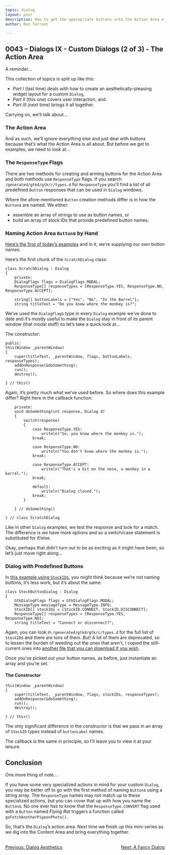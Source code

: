 ```yaml
---
topic: dialog
layout: post
description: How to get the appropriate buttons into the Action Area of a custom GTK Dialog - a D-language tutorial.
author: Ron Tarrant

---
```


## 0043 – Dialogs IX - Custom Dialogs (2 of 3) - The Action Area

A reminder...

This collection of topics is split up like this:

- *Part I* (last time) deals with how to create an aesthetically-pleasing widget layout for a custom `Dialog`,
- *Part II* (this one) covers user interaction, and
- *Part III* (next time) brings it all together.

Carrying on, we’ll talk about…

### The Action Area

And as such, we’ll ignore everything else and just deal with buttons because that’s what the Action Area is all about. But before we get to examples, we need to look at…

### The `ResponseType` Flags

There are two methods for creating and arming buttons for the Action Area and both methods use `ResponseType` flags. If you search `/generated/gtkd/gtk/c/types.d` for `ResponseType` you’ll find a list of all predefined `Button` responses that can be used in `Dialog` windows.

Where the afore-mentioned `Button` creation methods differ is in how the `Button`s are named. We either:

- assemble an array of strings to use as button names, or
- build an array of stock IDs that provide predefined button names.

### Naming Action Area `Button`s by Hand

[Here’s the first of today’s examples]( https://github.com/rontarrant/gtkDcoding/blob/master/013_dialogs/dialog_013_08_custom_action_area_button_text.d) and in it, we’re supplying our own button names.

Here’s the first chunk of the `ScratchDialog` class:

	class ScratchDialog : Dialog
	{
		private:
		DialogFlags flags = DialogFlags.MODAL;
		ResponseType[] responseTypes = [ResponseType.YES, ResponseType.NO, ResponseType.ACCEPT];
		
		string[] buttonLabels = ["Yes", "No", "In the Barrel"];
		string titleText = "Do you know where the monkey is?";

We’ve used the `DialogFlag`s type in every `Dialog` example we’ve done to date and it’s mostly useful to make the `Dialog` stay in front of its parent window (that modal stuff) so let’s take a quick look at…

The constructor:

	public:
	this(Window _parentWindow)
	{
		super(titleText, _parentWindow, flags, buttonLabels, responseTypes);
		addOnResponse(&doSomething);
		run();
		destroy();
		
	} // this()

Again, it’s pretty much what we’ve used before. So where does this example differ? Right here in the callback function:
	
		private:
		void doSomething(int response, Dialog d)
		{
			switch(response)
			{
				case ResponseType.YES:
					writeln("So, you know where the monkey is.");
				break;
				
				case ResponseType.NO:
					writeln("You don't know where the monkey is.");
				break;
				
				case ResponseType.ACCEPT:
					writeln("That's a bit on the nose, a monkey in a barrel.");
				break;
				
				default:
					writeln("Dialog closed.");
				break;
			}
			
		} // doSomething()
		
	} // class ScratchDialog

Like in other `Dialog` examples, we test the response and look for a match. The difference is we have more options and so a switch/case statement is substituted for if/else.

Okay, perhaps that didn’t turn out to be as exciting as it might have been, so let’s just move right along…

### Dialog with Predefined Buttons

In [this example using `StockID`s]( https://github.com/rontarrant/gtkDcoding/blob/master/013_dialogs/dialog_013_09_custom_action_area_stockid.d), you might think because we’re not naming buttons, it’s less work, but it’s about the same:

	class StockButtonDialog : Dialog
	{
		GtkDialogFlags flags = GtkDialogFlags.MODAL;
		MessageType messageType = MessageType.INFO;
		StockID[] stockIDs = [StockID.CONNECT, StockID.DISCONNECT];
		ResponseType[] responseTypes = [ResponseType.YES, ResponseType.NO];
		string titleText = "Connect or disconnect?";

Again, you can look in `/generated/gtkd/gtk/c/types.d` for the full list of `StockID`s and there are tons of them. *But!* A lot of them are deprecated, so to lessen the burden of weeding out the ones that aren't, I copied the still-current ones into [another file that you can download if you wish]( https://github.com/rontarrant/gtkDcoding/blob/master/downloads/StockID_precated.d). 

Once you’ve picked out your button names, as before, just instantiate an array and you’re set.

#### The Constructor
	
	this(Window _parentWindow)
	{
		super(titleText, _parentWindow, flags, stockIDs, responseTypes);
		addOnResponse(&doSomething);
		run();
		destroy();
		
	} // this()

The only significant difference in the constructor is that we pass in an array of `StockID` types instead of `buttonLabel` names.

The callback is the same in principle, so I’ll leave you to view it at your leisure.

## Conclusion

One more thing of note...

If you have some very specialized actions in mind for your custom `Dialog`, you may be better off to go with the first method of naming `Button`s using a string array. The `ResponseType` names may not match up to these specialized actions, but you can cover that up with how you name the `Button`s. No one ever has to know that the `ResponseType.CONVERT` flag used with a `Button` named *Flying Rat* triggers a function called `goFetchAnotherPigeonPhoto()`.
 
So, that’s the `Dialog`’s action area. Next time we finish up this mini-series as we dig into the Content Area and bring everything together.


<BR>
<div style="float: left;">
	<a href="https://gtkdcoding.com/2019/06/07/0042-custom-dialog-i.html">Previous: Dialog Aesthetics</a>
</div>
<div style="float: right;">
	<a href="https://gtkdcoding.com/2019/06/14/0044-custom-dialog-iii.html">Next: A Fancy Dialog</a>
</div>
<BR>
